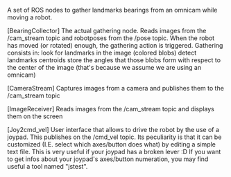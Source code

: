 A set of ROS nodes to gather landmarks bearings from an omnicam while moving a robot.

[BearingCollector]
The actual gathering node.
Reads images from the /cam_stream topic and robotposes from the /pose topic.
When the robot has moved (or rotated) enough, the gathering action is triggered.
Gathering consists in:
	  look for landmarks in the image (colored blobs)
	  detect landmarks centroids
	  store the angles that those blobs form with respect to the center of the image (that's because we assume we are using an omnicam)

[CameraStream]
Captures images from a camera and publishes them to the /cam_stream topic

[ImageReceiver]
Reads images from the /cam_stream topic and displays them on the screen

[Joy2cmd_vel]
User interface that allows to drive the robot by the use of a joypad. This publishes on the /cmd_vel topic.
Its peculiarity is that it can be customized (I.E. select which axes/button does what) by editing a simple text file.
This is very useful if your joypad has a broken lever :D
If you want to get infos about your joypad's axes/button numeration, you may find useful a tool named "jstest".